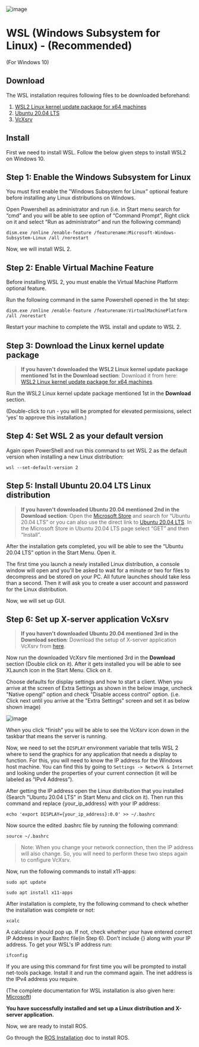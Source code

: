 ![image](../images/TL_Header.png)

# **WSL (Windows Subsystem for Linux) - (Recommended)**
(For Windows 10)

## **Download**
The WSL installation requires following files to be downloaded beforehand: <br>
1. [WSL2 Linux kernel update package for x64 machines](https://wslstorestorage.blob.core.windows.net/wslblob/wsl_update_x64.msi)
2. [Ubuntu 20.04 LTS](https://www.microsoft.com/en-in/p/ubuntu-2004-lts/9n6svws3rx71?rtc=1#activetab=pivot:overviewtab)
3. [VcXsrv](https://sourceforge.net/projects/vcxsrv/)

## **Install**

First we need to install WSL. Follow the below given steps to install WSL2 on Windows 10.

## **Step 1: Enable the Windows Subsystem for Linux**

You must first enable the "Windows Subsystem for Linux" optional feature before installing any Linux distributions on Windows.

Open Powershell as administrator and run (i.e. in Start menu search for “cmd” and you will be able to see option of “Command Prompt”, Right click on it and select “Run as administrator” and run the following command)

```
dism.exe /online /enable-feature /featurename:Microsoft-Windows-Subsystem-Linux /all /norestart
```

Now, we will install WSL 2.

## **Step 2: Enable Virtual Machine Feature**

Before installing WSL 2, you must enable the Virtual Machine Platform optional feature.

Run the following command in the same Powershell opened in the 1st step:

```
dism.exe /online /enable-feature /featurename:VirtualMachinePlatform /all /norestart
```

Restart your machine to complete the WSL install and update to WSL 2.

## **Step 3: Download the Linux kernel update package**

> **If you haven't downloaded the WSL2 Linux kernel update package mentioned 1st in the Download section**: Download it from here: [WSL2 Linux kernel update package for x64 machines](https://wslstorestorage.blob.core.windows.net/wslblob/wsl_update_x64.msi).

Run the WSL2 Linux kernel update package mentioned 1st in the **Download** section. 

(Double-click to run - you will be prompted for elevated permissions, select ‘yes’ to approve this installation.)

## **Step 4: Set WSL 2 as your default version**

Again open PowerShell and run this command to set WSL 2 as the default version when installing a new Linux distribution:

```
wsl --set-default-version 2
```

## **Step 5: Install Ubuntu 20.04 LTS Linux distribution**

> **If you haven't downloaded Ubuntu 20.04 mentioned 2nd in the Download section**: Open the [Microsoft Store](https://aka.ms/wslstore) and search for “Ubuntu 20.04 LTS” or you can also use the direct link to [Ubuntu 20.04 LTS](https://www.microsoft.com/en-in/p/ubuntu-2004-lts/9n6svws3rx71?rtc=1#activetab=pivot:overviewtab). In the Microsoft Store in Ubuntu 20.04 LTS page select “GET” and then “Install”.

After the installation gets completed, you will be able to see the “Ubuntu 20.04 LTS” option in the Start Menu. Open it.

The first time you launch a newly installed Linux distribution, a console window will open and you'll be asked to wait for a minute or two for files to decompress and be stored on your PC. All future launches should take less than a second. Then it will ask you to create a user account and password for the Linux distribution.

Now, we will set up GUI.

## **Step 6: Set up X-server application VcXsrv**

> **If you haven't downloaded Ubuntu 20.04 mentioned 3rd in the Download section**: Download the setup of X-server application VcXsrv from [here](https://sourceforge.net/projects/vcxsrv/).

Now run the downloaded VcXsrv file mentioned 3rd in the **Download** section (Double click on it). After it gets installed you will be able to see XLaunch icon in the Start Menu. Click on it. 

Choose defaults for display settings and how to start a client. When you arrive at the screen of Extra Settings as shown in the below image, uncheck "Native opengl" option and check "Disable access control" option. (i.e. Click next until you arrive at the "Extra Settings" screen and set it as below shown image)

![image](../images/XLaunch_setup.PNG)

When you click “finish” you will be able to see the VcXsrv icon down in the taskbar that means the server is running.

Now, we need to set the `DISPLAY` environment variable that tells WSL 2 where to send the graphics for any application that needs a display to function. For this, you will need to know the IP address for the Windows host machine. You can find this by going to `Settings -> Network & Internet` and looking under the properties of your current connection (it will be labeled as “IPv4 Address”). 

After getting the IP address open the Linux distribution that you installed (Search "Ubuntu 20.04 LTS" in Start Menu and click on it). Then run this command and replace {your_ip_address} with your IP address:

```
echo 'export DISPLAY={your_ip_address}:0.0' >> ~/.bashrc
```

Now source the edited .bashrc file by running the following command:

```
source ~/.bashrc
```

> Note: When you change your network connection, then the IP address will also change. So, you will need to perform these two steps again to configure VcXsrv.

Now, run the following commands to install x11-apps:

```
sudo apt update
``` 
```
sudo apt install x11-apps
```
After installation is complete, try the following command to check whether the installation was complete or not:
```
xcalc
```
A calculator should pop up. If not, check whether your have entered correct IP Address in your Bashrc file(in Step 6). Don't include {} along with your IP address. To get your WSL's IP address run:
```
ifconfig
```
If you are using this command for first time you will be prompted to install net-tools package. Install it and run the command again. The inet address is the IPv4 address you require.

(The complete documentation for WSL installation is also given here: [Microsoft](https://docs.microsoft.com/en-us/windows/wsl/install-win10))

**You have successfully installed and set up a Linux distribution and X-server application.**

Now, we are ready to install ROS.

Go through the [ROS Installation](ROS.md) doc to install ROS.
